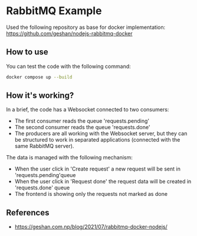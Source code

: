 # RabbitMQ Example
Used the following repository as base for docker implementation: https://github.com/geshan/nodejs-rabbitmq-docker

## How to use
You can test the code with the following command:
```bash
docker compose up --build
```

## How it's working?
In a brief, the code has a Websocket connected to two consumers:
- The first consumer reads the queue 'requests.pending'
- The second consumer reads the queue 'requests.done'
- The producers are all working with the Websocket server, but they can be structured to work in separated applications (connected with the same RabbitMQ server).

The data is managed with the following mechanism:
- When the user click in 'Create request' a new request will be sent in 'requests.pending'queue
- When the user click in 'Request done' the request data will be created in 'requests.done' queue
- The frontend is showing only the requests not marked as done

## References
- https://geshan.com.np/blog/2021/07/rabbitmq-docker-nodejs/